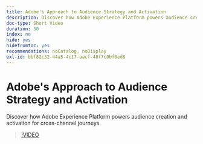 ```yaml
---
title: Adobe's Approach to Audience Strategy and Activation
description: Discover how Adobe Experience Platform powers audience creation and activation for cross-channel journeys.
doc-type: Short Video
duration: 50
index: no
hide: yes
hidefromtoc: yes
recommendations: noCatalog, noDisplay
exl-id: bbf82c32-44a5-4c17-aacf-48f7c0bf0ed8
---
```

# Adobe's Approach to Audience Strategy and Activation

Discover how Adobe Experience Platform powers audience creation and activation for cross-channel journeys.

<!-- 62_S655_3442541_49_adobes-approach-to-audience-strategy-and-activation -->
>[!VIDEO](https://video.tv.adobe.com/v/3458225/?learn=on&enablevpops=true)
